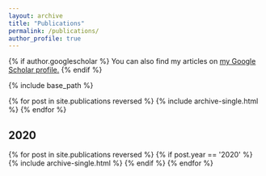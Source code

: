 ```yaml
---
layout: archive
title: "Publications"
permalink: /publications/
author_profile: true
---
```


{% if author.googlescholar %}
  You can also find my articles on <u><a href="{{author.googlescholar}}">my Google Scholar profile</a>.</u>
{% endif %}

{% include base_path %}

{% for post in site.publications reversed %}
  {% include archive-single.html %}
{% endfor %}

<h2>2020</h2>
{% for post in site.publications reversed %}
  {% if post.year == '2020' %}
      {% include archive-single.html %}
  {% endif %}
{% endfor %}